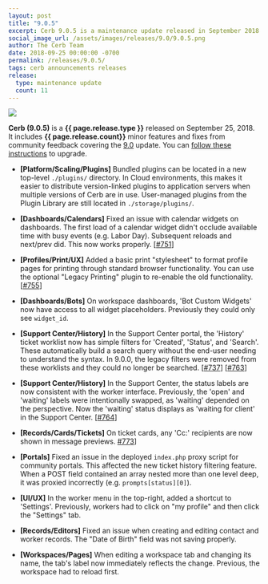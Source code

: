 ```yaml
---
layout: post
title: "9.0.5"
excerpt: Cerb 9.0.5 is a maintenance update released in September 2018 with 11 minor features and fixes from community feedback.
social_image_url: /assets/images/releases/9.0/9.0.5.png
author: The Cerb Team
date: 2018-09-25 00:00:00 -0700
permalink: /releases/9.0.5/
tags: cerb announcements releases
release:
  type: maintenance update
  count: 11
---
```


<div class="cerb-screenshot">
<img src="{{page.social_image_url}}" class="screenshot">
</div>

**Cerb (9.0.5)** is a **{{ page.release.type }}** released on September 25, 2018. It includes **{{ page.release.count}}** minor features and fixes from community feedback covering the [9.0](/releases/9.0/) update.  You can [follow these instructions](/docs/upgrading/) to upgrade.

* **[Platform/Scaling/Plugins]** Bundled plugins can be located in a new top-level `./plugins/` directory. In Cloud environments, this makes it easier to distribute version-linked plugins to application servers when multiple versions of Cerb are in use. User-managed plugins from the Plugin Library are still located in `./storage/plugins/`.

* **[Dashboards/Calendars]** Fixed an issue with calendar widgets on dashboards. The first load of a calendar widget didn't occlude available time with busy events (e.g. Labor Day). Subsequent reloads and next/prev did. This now works properly. [[#751](https://github.com/jstanden/cerb/issues/751)]

* **[Profiles/Print/UX]** Added a basic print "stylesheet" to format profile pages for printing through standard browser functionality. You can use the optional "Legacy Printing" plugin to re-enable the old functionality. [[#755](https://github.com/jstanden/cerb/issues/755)]

* **[Dashboards/Bots]** On workspace dashboards, 'Bot Custom Widgets' now have access to all widget placeholders. Previously they could only see `widget_id`.

* **[Support Center/History]** In the Support Center portal, the 'History' ticket worklist now has simple filters for 'Created', 'Status', and 'Search'. These automatically build a search query without the end-user needing to understand the syntax. In 9.0.0, the legacy filters were removed from these worklists and they could no longer be searched. [[#737](https://github.com/jstanden/cerb/issues/737)] [[#763](https://github.com/jstanden/cerb/issues/763)]

* **[Support Center/History]** In the Support Center, the status labels are now consistent with the worker interface. Previously, the 'open' and 'waiting' labels were intentionally swapped, as 'waiting' depended on the perspective. Now the 'waiting' status displays as 'waiting for client' in the Support Center. [[#764](https://github.com/jstanden/cerb/issues/764)]

* **[Records/Cards/Tickets]** On ticket cards, any 'Cc:' recipients are now shown in message previews. [#773](https://github.com/jstanden/cerb/issues/773)]

* **[Portals]** Fixed an issue in the deployed `index.php` proxy script for community portals. This affected the new ticket history filtering feature. When a POST field contained an array nested more than one level deep, it was proxied incorrectly (e.g. `prompts[status][0]`).

* **[UI/UX]** In the worker menu in the top-right, added a shortcut to 'Settings'. Previously, workers had to click on "my profile" and then click the "Settings" tab.

* **[Records/Editors]** Fixed an issue when creating and editing contact and worker records. The "Date of Birth" field was not saving properly.

* **[Workspaces/Pages]** When editing a workspace tab and changing its name, the tab's label now immediately reflects the change. Previous, the workspace had to reload first.

